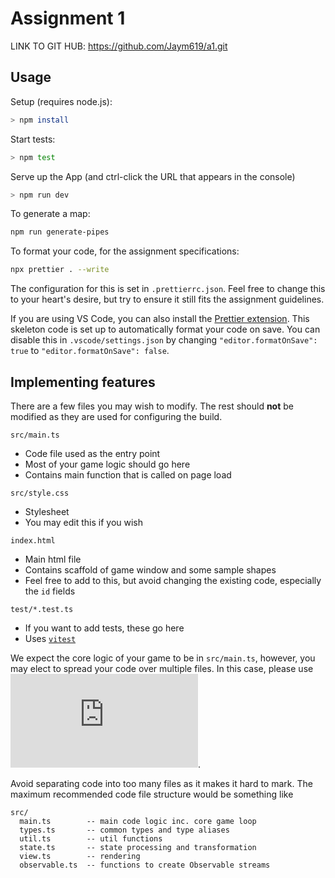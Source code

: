 
# Assignment 1

LINK TO GIT HUB: https://github.com/Jaym619/a1.git

## Usage

Setup (requires node.js):

```bash
> npm install
```

Start tests:

```bash
> npm test
```

Serve up the App (and ctrl-click the URL that appears in the console)

```bash
> npm run dev
```

To generate a map:

```bash
npm run generate-pipes
```

To format your code, for the assignment specifications:

```bash
npx prettier . --write
```

The configuration for this is set in `.prettierrc.json`. Feel free to change this to your heart's desire, but try to ensure it still fits the assignment guidelines.

If you are using VS Code, you can also install the [Prettier extension](https://marketplace.visualstudio.com/items?itemName=esbenp.prettier-vscode). This skeleton code is set up to automatically format your code on save. You can disable this in `.vscode/settings.json` by changing `"editor.formatOnSave": true` to `"editor.formatOnSave": false`.

## Implementing features

There are a few files you may wish to modify. The rest should **not** be modified as they are used for configuring the build.

`src/main.ts`

- Code file used as the entry point
- Most of your game logic should go here
- Contains main function that is called on page load

`src/style.css`

- Stylesheet
- You may edit this if you wish

`index.html`

- Main html file
- Contains scaffold of game window and some sample shapes
- Feel free to add to this, but avoid changing the existing code, especially the `id` fields

`test/*.test.ts`

- If you want to add tests, these go here
- Uses [`vitest`](https://vitest.dev/api/)

We expect the core logic of your game to be in `src/main.ts`, however, you may elect to spread your code over multiple files. In this case, please use ![TS Modules](https://www.typescriptlang.org/docs/handbook/modules.html).

Avoid separating code into too many files as it makes it hard to mark. The maximum recommended code file structure would be something like

```
src/
  main.ts        -- main code logic inc. core game loop
  types.ts       -- common types and type aliases
  util.ts        -- util functions
  state.ts       -- state processing and transformation
  view.ts        -- rendering
  observable.ts  -- functions to create Observable streams
```
